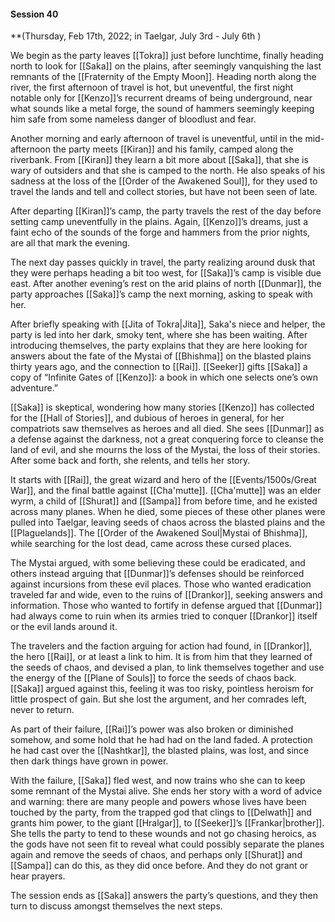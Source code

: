 #### Session 40

**(Thursday, Feb 17th, 2022; in Taelgar, July 3rd - July 6th )

We begin as the party leaves [[Tokra]] just before lunchtime, finally heading north to look for [[Saka]] on the plains, after seemingly vanquishing the last remnants of the [[Fraternity of the Empty Moon]]. Heading north along the river, the first afternoon of travel is hot, but uneventful, the first night notable only for [[Kenzo]]’s recurrent dreams of being underground, near what sounds like a metal forge, the sound of hammers seemingly keeping him safe from some nameless danger of bloodlust and fear. 

Another morning and early afternoon of travel is uneventful, until in the mid-afternoon the party meets [[Kiran]] and his family, camped along the riverbank. From [[Kiran]] they learn a bit more about [[Saka]], that she is wary of outsiders and that she is camped to the north. He also speaks of his sadness at the loss of the [[Order of the Awakened Soul]], for they used to travel the lands and tell and collect stories, but have not been seen of late. 

After departing [[Kiran]]’s camp, the party travels the rest of the day before setting camp uneventfully in the plains. Again, [[Kenzo]]’s dreams, just a faint echo of the sounds of the forge and hammers from the prior nights, are all that mark the evening. 

The next day passes quickly in travel, the party realizing around dusk that they were perhaps heading a bit too west, for [[Saka]]’s camp is visible due east. After another evening’s rest on the arid plains of north [[Dunmar]], the party approaches [[Saka]]’s camp the next morning, asking to speak with her.

After briefly speaking with [[Jita of Tokra|Jita]], Saka's niece and helper, the party is led into her dark, smoky tent, where she has been waiting. After introducing themselves, the party explains that they are here looking for answers about the fate of the Mystai of [[Bhishma]] on the blasted plains thirty years ago, and the connection to [[Rai]]. [[Seeker]] gifts [[Saka]] a copy of “Infinite Gates of [[Kenzo]]: a book in which one selects one’s own adventure.”

[[Saka]] is skeptical, wondering how many stories [[Kenzo]] has collected for the [[Hall of Stories]], and dubious of heroes in general, for her compatriots saw themselves as heroes and all died. She sees [[Dunmar]] as a defense against the darkness, not a great conquering force to cleanse the land of evil, and she mourns the loss of the Mystai, the loss of their stories. After some back and forth, she relents, and tells her story.

It starts with [[Rai]], the great wizard and hero of the [[Events/1500s/Great War]], and the final battle against [[Cha'mutte]]. [[Cha'mutte]] was an elder wyrm, a child of [[Shurat]] and [[Sampa]] from before time, and he existed across many planes. When he died, some pieces of these other planes were pulled into Taelgar, leaving seeds of chaos across the blasted plains and the [[Plaguelands]]. The [[Order of the Awakened Soul|Mystai of Bhishma]], while searching for the lost dead, came across these cursed places. 

The Mystai argued, with some believing these could be eradicated, and others instead arguing that [[Dunmar]]’s defenses should be reinforced against incursions from these evil places. Those who wanted eradication traveled far and wide, even to the ruins of [[Drankor]], seeking answers and information. Those who wanted to fortify in defense argued that [[Dunmar]] had always come to ruin when its armies tried to conquer [[Drankor]] itself or the evil lands around it. 

The travelers and the faction arguing for action had found, in [[Drankor]], the hero [[Rai]], or at least a link to him. It is from him that they learned of the seeds of chaos, and devised a plan, to link themselves together and use the energy of the [[Plane of Souls]] to force the seeds of chaos back. [[Saka]] argued against this, feeling it was too risky, pointless heroism for little prospect of gain. But she lost the argument, and her comrades left, never to return. 

As part of their failure, [[Rai]]’s power was also broken or diminished somehow, and some hold that he had had on the land faded. A protection he had cast over the [[Nashtkar]], the blasted plains, was lost, and since then dark things have grown in power. 

With the failure, [[Saka]] fled west, and now trains who she can to keep some remnant of the Mystai alive. She ends her story with a word of advice and warning: there are many people and powers whose lives have been touched by the party, from the trapped god that clings to [[Delwath]] and grants him power, to the giant [[Hralgar]], to [[Seeker]]’s [[Frankar|brother]]. She tells the party to tend to these wounds and not go chasing heroics, as the gods have not seen fit to reveal what could possibly separate the planes again and remove the seeds of chaos, and perhaps only [[Shurat]] and [[Sampa]] can do this, as they did once before. And they do not grant or hear prayers. 

The session ends as [[Saka]] answers the party’s questions, and they then turn to discuss amongst themselves the next steps.